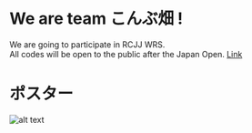 # We are team こんぶ畑 !

We are going to participate in RCJJ WRS.  
All codes will be open to the public after the Japan Open. [Link](https://github.com/KOMBU-Batake/Kombu-Batake)


# ポスター
![alt text](../めっちゃおいしいパスタ.jpg)
